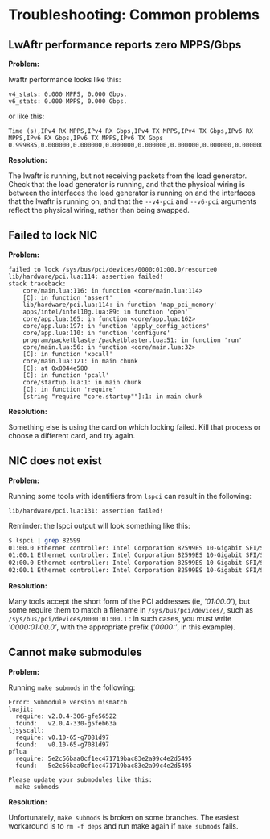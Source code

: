 # Troubleshooting: Common problems

## LwAftr performance reports zero MPPS/Gbps

**Problem:**

lwaftr performance looks like this:

```
v4_stats: 0.000 MPPS, 0.000 Gbps.
v6_stats: 0.000 MPPS, 0.000 Gbps.
```

or like this:

```
Time (s),IPv4 RX MPPS,IPv4 RX Gbps,IPv4 TX MPPS,IPv4 TX Gbps,IPv6 RX MPPS,IPv6 RX Gbps,IPv6 TX MPPS,IPv6 TX Gbps
0.999885,0.000000,0.000000,0.000000,0.000000,0.000000,0.000000,0.000000,0.000000
```

**Resolution:**

The lwaftr is running, but not receiving packets from the load generator.
Check that the load generator is running, and that the physical wiring is
between the interfaces the load generator is running on and the interfaces
that the lwaftr is running on, and that the `--v4-pci` and `--v6-pci` arguments
reflect the physical wiring, rather than being swapped.

## Failed to lock NIC

**Problem:**

```
failed to lock /sys/bus/pci/devices/0000:01:00.0/resource0
lib/hardware/pci.lua:114: assertion failed!
stack traceback:
	core/main.lua:116: in function <core/main.lua:114>
	[C]: in function 'assert'
	lib/hardware/pci.lua:114: in function 'map_pci_memory'
	apps/intel/intel10g.lua:89: in function 'open'
	core/app.lua:165: in function <core/app.lua:162>
	core/app.lua:197: in function 'apply_config_actions'
	core/app.lua:110: in function 'configure'
	program/packetblaster/packetblaster.lua:51: in function 'run'
	core/main.lua:56: in function <core/main.lua:32>
	[C]: in function 'xpcall'
	core/main.lua:121: in main chunk
	[C]: at 0x0044e580
	[C]: in function 'pcall'
	core/startup.lua:1: in main chunk
	[C]: in function 'require'
	[string "require "core.startup""]:1: in main chunk
```

**Resolution:**

Something else is using the card on which locking failed. Kill that process or
choose a different card, and try again.

## NIC does not exist

**Problem:**

Running some tools with identifiers from `lspci` can result in the following:

```
lib/hardware/pci.lua:131: assertion failed!
```

Reminder: the lspci output will look something like this:

```bash
$ lspci | grep 82599
01:00.0 Ethernet controller: Intel Corporation 82599ES 10-Gigabit SFI/SFP+
01:00.1 Ethernet controller: Intel Corporation 82599ES 10-Gigabit SFI/SFP+
02:00.0 Ethernet controller: Intel Corporation 82599ES 10-Gigabit SFI/SFP+
02:00.1 Ethernet controller: Intel Corporation 82599ES 10-Gigabit SFI/SFP+
```

**Resolution:**

Many tools accept the short form of the PCI addresses (ie, _'01:00.0'_), but
some require them to match a filename in
`/sys/bus/pci/devices/`, such as `/sys/bus/pci/devices/0000:01:00.1` : in such
cases, you must write _'0000:01:00.0'_, with the appropriate prefix (_'0000:'_,
in this example).

## Cannot make submodules

**Problem:**

Running `make submods` in the following:

```
Error: Submodule version mismatch
luajit:
  require: v2.0.4-306-gfe56522
  found:   v2.0.4-330-g5feb63a
ljsyscall:
  require: v0.10-65-g7081d97
  found:   v0.10-65-g7081d97
pflua
  require: 5e2c56baa0cf1ec471719bac83e2a99c4e2d5495
  found:   5e2c56baa0cf1ec471719bac83e2a99c4e2d5495

Please update your submodules like this:
  make submods
```

**Resolution:**

Unfortunately, `make submods` is broken on some branches.
The easiest workaround is to `rm -f deps` and run make again if `make submods` fails.
